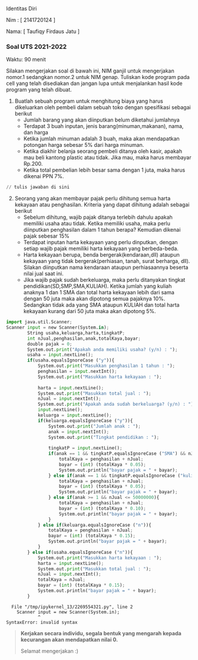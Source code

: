 Identitas Diri

Nim : [ 2141720124 ]

Nama: [ Taufiqy Firdaus Jatu ]

### Soal UTS 2021-2022
Waktu: 90 menit

Silakan mengerjakan soal di bawah ini, NIM ganjil untuk mengerjakan nomor.1 sedangkan nomor.2 untuk NIM genap. Tuliskan
kode program pada cell yang telah disediakan dan jangan lupa untuk menjalankan hasil kode program yang telah dibuat.

1. Buatlah sebuah program untuk menghitung biaya yang harus dikeluarkan oleh pembeli dalam sebuah toko dengan spesifikasi sebagai berikut
    + Jumlah barang yang akan diinputkan belum diketahui jumlahnya
    + Terdapat 3 buah inputan, jenis barang(minuman,makanan), nama, dan harga
    + Ketika jumlah minuman adalah 3 buah, maka akan mendapatkan potongan harga sebesar 5% dari harga minuman.
    + Ketika diakhir belanja seorang pembeli ditanya oleh kasir, apakah mau beli kantong plastic atau tidak. Jika mau, maka harus membayar Rp.200.
    + Ketika total pembelian lebih besar sama dengan 1 juta, maka harus dikenai PPN 7%.


```python
// tulis jawaban di sini
```

2.	Seorang yang akan membayar pajak perlu dihitung semua harta kekayaan atau penghasilan. Kriteria yang dapat dihitung adalah sebagai berikut
    + Sebelum dihitung, wajib pajak ditanya terlebih dahulu apakah memiliki usaha atau tidak. Ketika memiliki usaha, maka perlu diinputkan penghasilan dalam 1 tahun berapa? Kemudian dikenai pajak sebesar 15%
    + Terdapat inputan harta kekayaan yang perlu dinputkan, dengan setiap wajib pajak memiliki harta kekayaan yang berbeda-beda.
    + Harta kekayaan berupa, benda bergerak(kendaraan,dll) ataupun kekayaan yang tidak bergerak(perhiasan, tanah, surat berharga, dll). Silakan diinputkan nama kendaraan ataupun perhiasaannya beserta nilai jual saat ini.
    + Jika wajib pajak sudah berkeluarga, maka perlu ditanyakan tingkat pendidikan(SD,SMP,SMA,KULIAH). Ketika jumlah yang kuliah anaknya 1 dan 1 SMA dan total harta kekayaan lebih dari sama dengan 50 juta maka akan dipotong semua pajaknya 10%. Sedangkan tidak ada yang SMA ataupun KULIAH dan total harta kekayaan kurang dari 50 juta maka akan dipotong 5%.


```python
import java.util.Scanner;
Scanner input = new Scanner(System.in);
        String usaha,keluarga,harta,tingkatP;
        int nJual,penghasilan,anak,totalKaya,bayar;
        double pajak = 0;
        System.out.print("Apakah anda memiliki usaha? (y/n) : ");
        usaha = input.nextLine();
        if(usaha.equalsIgnoreCase ("y")){
            System.out.print("Masukkan penghasilan 1 tahun : ");
            penghasilan = input.nextInt();
            System.out.print("Masukkan harta kekayaan : ");
            
            harta = input.nextLine();
            System.out.print("Masukkan total jual : ");
            nJual = input.nextInt();
            System.out.print("Apakah anda sudah berkeluarga? (y/n) : ");
            input.nextLine();
            keluarga = input.nextLine();
            if(keluarga.equalsIgnoreCase ("y")){
                System.out.print("Jumlah anak : ");
                anak = input.nextInt();
                System.out.print("Tingkat pendidikan : ");
                
                tingkatP = input.nextLine();
                if(anak == 1 && tingkatP.equalsIgnoreCase ("SMA") && nJual >= 50000000){
                    totalKaya = penghasilan + nJual;
                    bayar = (int) (totalKaya * 0.05);
                    System.out.println("bayar pajak = " + bayar);
                } else if(anak == 1 && tingkatP.equalsIgnoreCase ("kuliah") && nJual >= 50000000){
                    totalKaya = penghasilan + nJual;
                    bayar = (int) (totalKaya * 0.05);
                    System.out.println("bayar pajak = " + bayar);
                } else if(anak >= 1 && nJual <= 50000000){
                    totalKaya = penghasilan + nJual;
                    bayar = (int) (totalKaya * 0.10);
                    System.out.println("bayar pajak = " + bayar);
                } 
            } else if(keluarga.equalsIgnoreCase ("n")){
                totalKaya = penghasilan + nJual;
                bayar = (int) (totalKaya * 0.15);
                System.out.println("bayar pajak = " + bayar);
            }
        } else if(usaha.equalsIgnoreCase ("n")){
            System.out.print("Masukkan harta kekayaan : ");
            harta = input.nextLine();
            System.out.print("Masukkan total jual : ");
            nJual = input.nextInt();
            totalKaya = nJual;
            bayar = (int) (totalKaya * 0.15);
            System.out.println("bayar pajak = " + bayar);
        }
```


      File "/tmp/ipykernel_13/2269554321.py", line 2
        Scanner input = new Scanner(System.in);
                ^
    SyntaxError: invalid syntax



> **Kerjakan secara individu, segala bentuk yang mengarah kepada kecurangan akan mendapatkan nilai 0.**
>
> Selamat mengerjakan :)

